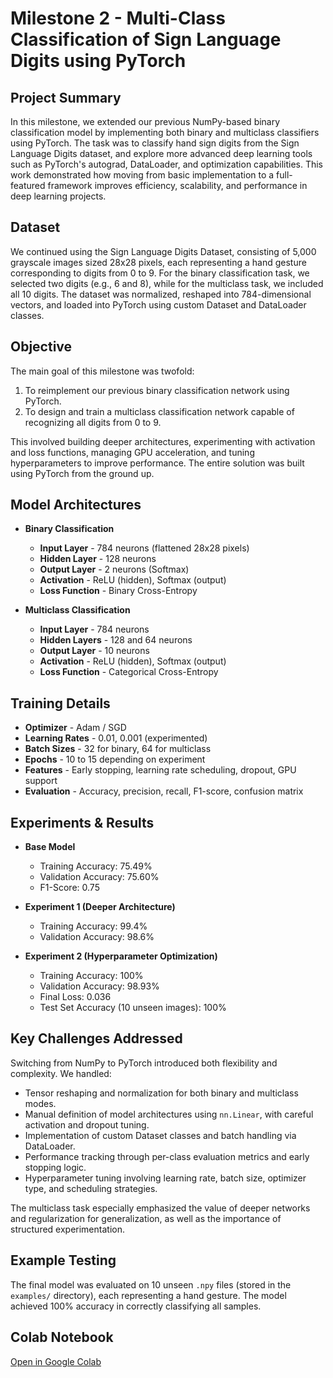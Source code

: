 # Milestone 2 - Multi-Class Classification of Sign Language Digits using PyTorch

## Project Summary
In this milestone, we extended our previous NumPy-based binary classification model by implementing both binary and multiclass classifiers using PyTorch. The task was to classify hand sign digits from the Sign Language Digits dataset, and explore more advanced deep learning tools such as PyTorch's autograd, DataLoader, and optimization capabilities. This work demonstrated how moving from basic implementation to a full-featured framework improves efficiency, scalability, and performance in deep learning projects.

## Dataset
We continued using the Sign Language Digits Dataset, consisting of 5,000 grayscale images sized 28x28 pixels, each representing a hand gesture corresponding to digits from 0 to 9. For the binary classification task, we selected two digits (e.g., 6 and 8), while for the multiclass task, we included all 10 digits. The dataset was normalized, reshaped into 784-dimensional vectors, and loaded into PyTorch using custom Dataset and DataLoader classes.

## Objective
The main goal of this milestone was twofold:  
1. To reimplement our previous binary classification network using PyTorch.  
2. To design and train a multiclass classification network capable of recognizing all digits from 0 to 9.  

This involved building deeper architectures, experimenting with activation and loss functions, managing GPU acceleration, and tuning hyperparameters to improve performance. The entire solution was built using PyTorch from the ground up.

## Model Architectures

- **Binary Classification**
  - **Input Layer** - 784 neurons (flattened 28x28 pixels)
  - **Hidden Layer** - 128 neurons
  - **Output Layer** - 2 neurons (Softmax)
  - **Activation** - ReLU (hidden), Softmax (output)
  - **Loss Function** - Binary Cross-Entropy

- **Multiclass Classification**
  - **Input Layer** - 784 neurons
  - **Hidden Layers** - 128 and 64 neurons
  - **Output Layer** - 10 neurons
  - **Activation** - ReLU (hidden), Softmax (output)
  - **Loss Function** - Categorical Cross-Entropy

## Training Details
- **Optimizer** - Adam / SGD  
- **Learning Rates** - 0.01, 0.001 (experimented)  
- **Batch Sizes** - 32 for binary, 64 for multiclass  
- **Epochs** - 10 to 15 depending on experiment  
- **Features** - Early stopping, learning rate scheduling, dropout, GPU support  
- **Evaluation** - Accuracy, precision, recall, F1-score, confusion matrix  

## Experiments & Results

- **Base Model**
  - Training Accuracy: 75.49%
  - Validation Accuracy: 75.60%
  - F1-Score: 0.75

- **Experiment 1 (Deeper Architecture)**
  - Training Accuracy: 99.4%
  - Validation Accuracy: 98.6%

- **Experiment 2 (Hyperparameter Optimization)**
  - Training Accuracy: 100%
  - Validation Accuracy: 98.93%
  - Final Loss: 0.036
  - Test Set Accuracy (10 unseen images): 100%

## Key Challenges Addressed
Switching from NumPy to PyTorch introduced both flexibility and complexity. We handled:
- Tensor reshaping and normalization for both binary and multiclass modes.
- Manual definition of model architectures using `nn.Linear`, with careful activation and dropout tuning.
- Implementation of custom Dataset classes and batch handling via DataLoader.
- Performance tracking through per-class evaluation metrics and early stopping logic.
- Hyperparameter tuning involving learning rate, batch size, optimizer type, and scheduling strategies.

The multiclass task especially emphasized the value of deeper networks and regularization for generalization, as well as the importance of structured experimentation.

## Example Testing
The final model was evaluated on 10 unseen `.npy` files (stored in the `examples/` directory), each representing a hand gesture. The model achieved 100% accuracy in correctly classifying all samples.

## Colab Notebook
[Open in Google Colab](https://colab.research.google.com/drive/1hpOeV_P6bLdP1T_GeFUPohMhuF9ZIEee)

